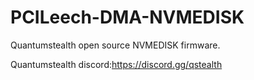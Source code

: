 # PCILeech-DMA-NVMEDISK
Quantumstealth open source NVMEDISK firmware.

Quantumstealth discord:https://discord.gg/qstealth
